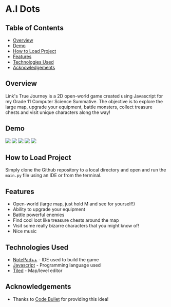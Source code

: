 # A.I Dots

## Table of Contents

- [Overview](#Overview)
- [Demo](#Demo)
- [How to Load Project](#how-to-load-project)
- [Features](#Features)
- [Technologies Used](#technologies-used)
- [Acknowledgements](#acknowledgements)

## Overview

Link's True Journey is a 2D open-world game created using Javascript for my Grade 11 Computer Science Summative. The objective is to explore the large map, upgrade your equipment, battle monsters, collect treasure chests and visit unique characters along the way!

## Demo

<img src="gifs/gif_1.gif?raw=true"/> <img src="gifs/gif_2.gif?raw=true"/> <img src="gifs/gif_3.gif?raw=true"/>
<img src="gifs/gif_5.gif?raw=true"/> <img src="gifs/gif_6.gif?raw=true"/>

## How to Load Project

Simply clone the Github repository to a local directory and open and run the `main.py` file using an IDE or from the terminal.

## Features

- Open-world (large map, just hold M and see for yourself!)
- Ability to upgrade your equipment 
- Battle powerful enemies
- Find cool loot like treasure chests around the map
- Visit some really bizarre characters that you might know of!
- Nice music

## Technologies Used

- [NotePad++](https://notepad-plus-plus.org/downloads/) - IDE used to build the game
- [Javascript](https://www.javascript.com/) - Programming language used
- [Tiled](https://www.mapeditor.org/) - Map/level editor 

## Acknowledgements

- Thanks to [Code Bullet](https://www.youtube.com/watch?v=BOZfhUcNiqk) for providing this idea!
